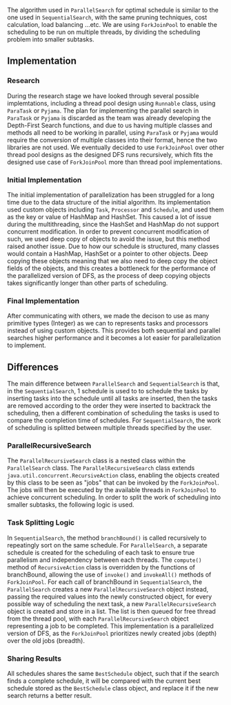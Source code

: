 The algorithm used in `ParallelSearch` for optimal schedule is similar to the one used in `SequentialSearch`, with the same pruning techniques, cost calculation, load balancing ...etc. We are using `ForkJoinPool` to enable the scheduling to be run on multiple threads, by dividing the scheduling problem into smaller subtasks.
## Implementation
### Research
During the research stage we have looked through several possible implemtations, including a thread pool design using `Runnable` class, using  `ParaTask` or `Pyjama`. The plan for implementing the parallel search in `ParaTask` or `Pyjama` is discarded as the team was already developing the Depth-First Search functions, and due to us having multiple classes and methods all need to be working in parallel, using `ParaTask` or `Pyjama` would require the conversion of multiple classes into their format, hence the two libraries are not used. We eventually decided to use `ForkJoinPool` over other thread pool designs as the designed DFS runs recursively, which fits the designed use case of `ForkJoinPool` more than thread pool implementations. 
### Initial Implementation
The initial implementation of parallelization has been struggled for a long time due to the data structure of the initial algorithm. Its implementation used custom objects including `Task`, `Processor` and `Schedule`, and used them as the key or value of HashMap and HashSet. This caused a lot of issue during the multithreading, since the HashSet and HashMap do not support concurrent modification. In order to prevent concurrent modification of such, we used deep copy of objects to avoid the issue, but this method raised another issue. Due to how our schedule is structured, many classes would contain a HashMap, HashSet or a pointer to other objects. Deep copying these objects meaning that we also need to deep copy the object fields of the objects, and this creates a bottleneck for the performance of the parallelized version of DFS, as the process of deep copying objects takes significantly longer than other parts of scheduling. 
### Final Implementation
After communicating with others, we made the decison to use as many primitive types (Integer) as we can to represents tasks and processors instead of using custom objects. This provides both sequential and parallel searches higher performance and it becomes a lot easier for parallelization to implement.

## Differences
The main difference between `ParallelSearch` and `SequentialSearch` is that, in the `SequentialSearch`, 1 schedule is used to to schedule the tasks by inserting tasks into the schedule until all tasks are inserted, then the tasks are removed according to the order they were inserted to backtrack the scheduling, then a different combination of scheduling the tasks is used to compare the completion time of schedules.
For `SequentialSearch`, the work of scheduling is splitted between multiple threads specified by the user. 
### ParallelRecursiveSearch
The `ParallelRecursiveSearch` class is a nested class within the `ParallelSearch` class. The `ParallelRecursiveSearch` class extends `java.util.concurrent.RecursiveAction` class, enabling the objects created by this class to be seen as "jobs" that can be invoked by the `ForkJoinPool`. The jobs will then be executed by the available threads in `ForkJoinPool` to achieve concurrent scheduling. In order to split the work of scheduling into smaller subtasks, the following logic is used.
### Task Splitting Logic
In `SequentialSearch`, the method `branchBound()` is called recursively to repeatingly sort on the same schedule. For `ParallelSearch`, a separate schedule is created for the scheduling of each task to ensure true parallelism and independency between each threads. The `compute()` method of `RecursiveAction` class is overridden by the functions of branchBound, allowing the use of `invoke()` and `invokeAll()` methods of `ForkJoinPool`. For each call of branchBound in `SequentialSearch`, the `ParallelSearch` creates a new `ParallelRecursiveSearch` object instead, passing the required values into the newly constructed object, for every possible way of scheduling the next task, a new `ParallelRecursiveSearch` object is created and store in a list. The list is then queued for free thread from the thread pool, with each `ParallelRecursiveSearch` object representing a job to be completed. This implementation is a parallelized version of DFS, as the `ForkJoinPool` prioritizes newly created jobs (depth) over the old jobs (breadth). 
### Sharing Results
All schedules shares the same `BestSchedule` object, such that if the search finds a complete schedule, it will be compared with the current best schedule stored as the `BestSchedule` class object, and replace it if the new search returns a better result.
